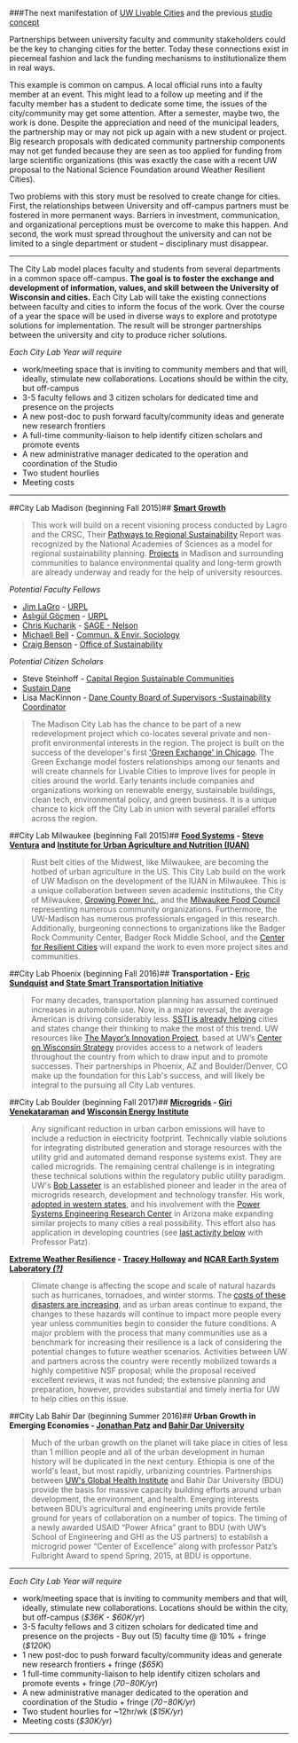 ###The next manifestation of [UW Livable Cities](LivableCitiesOriginal.md) and the previous [studio concept](StudioPlan.md)

Partnerships between university faculty and community stakeholders could be the key to changing cities for the better. Today these connections exist in piecemeal fashion and lack the funding mechanisms to institutionalize them in real ways. 

This example is common on campus. A local official runs into a faulty member at an event. This might lead to a follow up meeting and if the faculty member has a student to dedicate some time, the issues of the city/community may get some attention. After a semester, maybe two, the work is done. Despite the appreciation and need of the municipal leaders, the partnership may or may not pick up again with a new student or project. Big research proposals with dedicated community partnership components may not get funded because they are seen as too applied for funding from large scientific organizations (this was exactly the case with a recent UW proposal to the National Science Foundation around Weather Resilient Cities).

Two problems with this story must be resolved to create change for cities. First, the relationships between University and off-campus partners must be fostered in more permanent ways. Barriers in investment, communication, and organizational perceptions must be overcome to make this happen. And second, the work must spread throughout the university and can not be limited to a single department or student – disciplinary must disappear. 

------

The City Lab model places faculty and students from several departments in a common space off-campus. __The goal is to foster the exchange and development of information, values, and skill between the University of Wisconsin and cities.__  Each City Lab will take the existing connections between faculty and cities to inform the focus of the work.  Over the course of a year the space will be used in diverse ways to explore and prototype solutions for implementation. The result will be stronger partnerships between the university and city to produce richer solutions. 

_Each City Lab Year will require_
+ work/meeting space that is inviting to community members and that will, ideally, stimulate new collaborations. Locations should be within the city, but off-campus 
+ 3-5 faculty fellows and 3 citizen scholars for dedicated time and presence on the projects 
+ A new post-doc to push forward faculty/community ideas and generate new research frontiers  
+ A full-time community-liaison to help identify citizen scholars and promote events  
+ A new administrative manager dedicated to the operation and coordination of the Studio 
+ Two student hourlies 
+ Meeting costs 

------

##City Lab Madison (beginning Fall 2015)##
__[Smart Growth](greeninf.md)__
>This work will build on a recent visioning process conducted by Lagro and the CRSC, Their [Pathways to Regional Sustainability](http://urpl.wisc.edu/people/lagro/LaGro_CRSC%20Best%20Practices_final.pdf) Report was recognized by the National Academies of Sciences as a model for regional sustainability planning. [Projects](http://www.capitalarearpc.org/FUDA.html) in Madison and surrounding communities to balance environmental quality and long-term growth are already underway and ready for the help of university resources. 

_Potential Faculty Fellows_

+ [Jim LaGro](http://www.wicci.wisc.edu/lagro.php) - [URPL](http://urpl.wisc.edu/)
+ [Aslıgül Göçmen](http://urpl.wisc.edu/people/gocmen/) - [URPL](http://urpl.wisc.edu/)
+ [Chris Kucharik](http://www.sage.wisc.edu/people/kucharik/kucharik.html) - [SAGE - Nelson](http://www.sage.wisc.edu/)
+ [Michaell Bell](http://dces.wisc.edu/people/faculty/michael-bell/) - [Commun. & Envir. Sociology](http://dces.wisc.edu/)
+ [Craig Benson](http://sustainability.wisc.edu/about/leadership/craig-benson/) - [Office of Sustainability](http://sustainability.wisc.edu/)

_Potential Citizen Scholars_

+ Steve Steinhoff - [Capital Region Sustainable Communities](http://www.capitalregionscrpg.org/)
+ [Sustain Dane](http://www.sustaindane.org/)
+ Lisa MacKinnon - [Dane County Board of Supervisors -Sustainability Coordinator](https://www.countyofdane.com/board/)

>The Madison City Lab has the chance to be part of a new redevelopment project which co-locates several private and non-profit environmental interests in the region. The project is built on the success of the developer's first ['Green Exchange' in Chicago](http://www.greenexchange.com/). The Green Exchange model fosters relationships among our tenants and will create channels for Livable Cities to improve lives for people in cities around the world.  Early tenants include companies and organizations working on renewable energy, sustainable buildings, clean tech, environmental policy, and green business.  It is a unique chance to kick off the City Lab in union with several parallel efforts across the region. 


##City Lab Milwaukee (beginning Fall 2015)##
__[Food Systems](food.md) - [Steve Ventura](http://experts.news.wisc.edu/experts/727) and [Institute for Urban Agriculture and Nutrition (IUAN)](https://www.facebook.com/InstituteUrbanAgNutrition/info)__
>Rust belt cities of the Midwest, like Milwaukee, are becoming the hotbed of urban agriculture in the US. This City Lab build on the work of UW Madison on the development of the IUAN in Milwaukee. This is a unique collaboration between seven academic institutions, the City of Milwaukee, [Growing Power Inc.](http://www.growingpower.org/), and the [Milwaukee Food Council](http://www.milwaukeefoodcouncil.org/milwaukee_food_council/home.html) representing numerous community organizations. Furthermore, the UW-Madison has numerous professionals engaged in this research. Additionally, burgeoning connections to organizations like the Badger Rock Community Center, Badger Rock Middle School, and the [Center for Resilient Cities](http://www.resilientcities.org/) will expand the work to even more project sites and communities. 

##City Lab Phoenix (beginning Fall 2016)##
__Transportation - [Eric Sundquist](http://experts.news.wisc.edu/experts/727) and [State Smart Transportation Initiative](http://www.ssti.us/)__
>For many decades, transportation planning has assumed continued increases in automobile use. Now, in a major reversal, the average American is driving considerably less. [SSTI is already helping](http://www.ssti.us/2013/09/vmt-inflection-point-factors-affecting-21st-century-travel-ssti-2013/) cities and states change their thinking to make the most of this trend. UW resources like [The Mayor’s Innovation Project](http://www.mayorsinnovation.org/), based at UW’s [Center on Wisconsin Strategy](http://www.cows.org/) provides access to a network of leaders throughout the country from which to draw input and to promote successes. Their partnerships in Phoenix, AZ and Boulder/Denver, CO make up the foundation for this Lab's success, and will likely be integral to the pursuing all City Lab ventures. 

##City Lab Boulder (beginning Fall 2017)##
__[Microgrids](energy.md) - [Giri Venekataraman](http://directory.engr.wisc.edu/ece/faculty/venkataramanan_giri) and [Wisconsin Energy Institute]()__
>Any significant reduction in urban carbon emissions will have to include a reduction in electricity footprint. Technically viable solutions for integrating distributed generation and storage resources with the utility grid and automated demand response systems exist. They are called microgrids. The remaining central challenge is in integrating these technical solutions within the regulatory public utility paradigm. UW's [Bob Lasseter](http://directory.engr.wisc.edu/ece/faculty/lasseter_robert) is an established pioneer and leader in the area of microgrids research, development and technology transfer. His work, [adopted in western states](http://www.news.wisc.edu/20470), and his involvement with the [Power Systems Engineering Research Center](www.pserc.org) in Arizona make expanding similar projects to many cities a real possibility. This effort also has application in developing countries (see [last activity below](https://github.com/vargovargo/LivableCities/blob/master/CityLab.md#city-lab-bahir-dar-beginning-summer-2016) with Professor Patz).

__[Extreme Weather Resilience](weatherready.md) - [Tracey Holloway](http://www.sage.wisc.edu/people/holloway/holloway.html) and [NCAR Earth System Laboratory ___(?)___](http://www.nesl.ucar.edu/about)__
>Climate change is affecting the scope and scale of natural hazards such as hurricanes, tornadoes, and winter storms. The [costs of these disasters are increasing](http://www.ncdc.noaa.gov/billions/time-series), and as urban areas continue to expand, the changes to these hazards will continue to impact more people every year unless communities begin to consider the future conditions. A major problem with the process that many communities use as a benchmark for increasing their resilience is a lack of considering the potential changes to future weather scenarios. Activities between UW and partners across the country were recently mobilized towards a highly competitive NSF proposal; while the proposal received excellent reviews, it was not funded; the extensive planning and preparation, however, provides substantial and timely inertia for UW to help cities on this issue. 

##City Lab Bahir Dar (beginning Summer 2016)##
__Urban Growth in Emerging Economies - [Jonathan Patz](http://ghi.wisc.edu/person-types/leadership/#5020) and [Bahir Dar University](http://www.bdu.edu.et/)__
>Much of the urban growth on the planet will take place in cities of less than 1 million people and all of the urban development in human history will be duplicated in the next century. Ethiopia is one of the world's least, but most rapidly, urbanizing countries. Partnerships between [UW's Global Health Institute](http://ghi.wisc.edu/ghi-in-action/bringing-the-whole-university-to-ethiopia/) and Bahir Dar University (BDU) provide the basis for massive capacity building efforts around urban development, the environment, and health. Emerging interests between BDU’s agricultural and engineering units provide fertile ground for years of collaboration on a number of topics.  The timing of a newly awarded USAID “Power Africa” grant to BDU (with UW’s School of Engineering and GHI as the US partners) to establish a microgrid power “Center of Excellence” along with professor Patz’s Fulbright Award to spend Spring, 2015, at BDU is opportune.  

--------

_Each City Lab Year will require_
+ work/meeting space that is inviting to community members and that will, ideally, stimulate new collaborations. Locations should be within the city, but off-campus (_$36K - $60K/yr_)
+ 3-5 faculty fellows and 3 citizen scholars for dedicated time and presence on the projects - Buy out (5) faculty time @ 10% + fringe (_$120K_)
+ 1 new post-doc to push forward faculty/community ideas and generate new research frontiers + fringe (_$65K_)
+ 1 full-time community-liaison to help identify citizen scholars and promote events + fringe (_$70-$80K/yr_)
+ A new administrative manager dedicated to the operation and coordination of the Studio + fringe (_$70-$80K/yr_)
+ Two student hourlies for ~12hr/wk (_$15K/yr_)
+ Meeting costs (_$30K/yr_)

------
